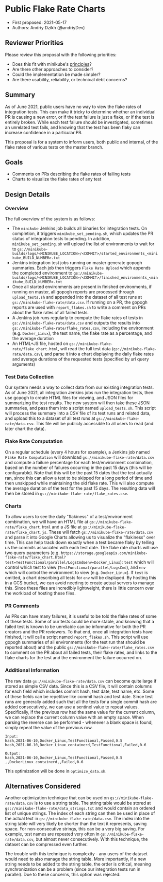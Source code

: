 # Public Flake Rate Charts

* First proposed: 2021-05-17
* Authors: Andriy Dzikh (@andriyDev)

## Reviewer Priorities

Please review this proposal with the following priorities:

*   Does this fit with minikube's [principles](https://minikube.sigs.k8s.io/docs/concepts/principles/)?
*   Are there other approaches to consider?
*   Could the implementation be made simpler?
*   Are there usability, reliability, or technical debt concerns?

## Summary

As of June 2021, public users have no way to view the flake rates of integration tests. This can make it tricky to determine whether an individual PR is causing a new error, or if the test failure is just a flake, or if the test is entirely broken. While each test failure should be investigated, sometimes an unrelated test fails, and knowing that the test has been flaky can increase confidence in a particular PR.

This proposal is for a system to inform users, both public and internal, of the flake rates of various tests on the master branch.

## Goals

*   Comments on PRs describing the flake rates of failing tests
*   Charts to visualize the flake rates of any test

## Design Details

### Overview

The full overview of the system is as follows:
*   The `minikube` Jenkins job builds all binaries for integration tests. On completion, it triggers `minikube_set_pending.sh`, which updates the PR status of integration tests to pending. In addition, `minikube_set_pending.sh` will upload the list of environments to wait for to `gs://minikube-builds/logs/<MINIKUBE_LOCATION>/<COMMIT>/started_environments_<minikube_BUILD_NUMBER>.txt`
*   Jenkins integration test jobs running on master generate gopogh summaries. Each job then triggers `Flake Rate Upload` which appends the completed environment to `gs://minikube-builds/logs/<MINIKUBE_LOCATION>/<COMMIT>/finished_environments_<minikube_BUILD_NUMBER>.txt`
*   Once all started environments are present in finished environments, if running on master, all gopogh reports are processed through `upload_tests.sh` and appended into the dataset of all test runs at `gs://minikube-flake-rate/data.csv`. If running on a PR, the gopogh reports are used with `report_flakes.sh` to write a comment on PRs about the flake rates of all failed tests.
*   A Jenkins job runs regularly to compute the flake rates of tests in `gs://minikube-flake-rate/data.csv` and outputs the results into `gs://minikube-flake-rate/flake_rates.csv`, including the environment (e.g. `Docker_Linux`), the test name, the flake rate as a percentage, and the average duration
*   An HTML+JS file, hosted on `gs://minikube-flake-rate/flake_chart.html`, will read the full test data (`gs://minikube-flake-rate/data.csv`), and parse it into a chart displaying the daily flake rates and average durations of the requested tests (specified by url query arguments)

### Test Data Collection

Our system needs a way to collect data from our existing integration tests. As of June 2021, all integration Jenkins jobs run the integration tests, then use gopogh to create HTML files for viewing, and JSON files for summarizing the test results. The new system will then take these JSON summaries, and pass them into a script named `upload_tests.sh`. This script will process the summary into a CSV file of its test runs and related data, and upload this to a dataset of all test runs at `gs://minikube-flake-rate/data.csv`. This file will be publicly accessible to all users to read (and later chart the data).

### Flake Rate Computation

On a regular schedule (every 4 hours for example), a Jenkins job named `Flake Rate Computation` will download `gs://minikube-flake-rate/data.csv` and compute a failure percentage for each test/environment combination, based on the number of failures occurring in the past 15 days (this will be configurable). Note that this will be the past 15 dates that the test actually ran, since this can allow a test to be skipped for a long period of time and then unskipped while maintaining the old flake rate. This will also compute the average duration of the test for the past 15 days. The resulting data will then be stored in `gs://minikube-flake-rate/flake_rates.csv`.

### Charts

To allow users to see the daily "flakiness" of a test/environment combination, we will have an HTML file at `gs://minikube-flake-rate/flake_chart.html` and a JS file at `gs://minikube-flake-rate/flake_chart.js`. These will fetch `gs://minikube-flake-rate/data.csv` and parse it into Google Charts allowing us to visualize the "flakiness" over time. This can help track down exactly when a test became flaky by telling us the commits associated with each test date. The flake rate charts will use two query parameters (e.g. `https://storage.googleapis.com/minikube-flake-rate/flake_chart.html?test=TestFunctional/parallel/LogsCmd&env=Docker_Linux`): `test` which will control which test to view (`TestFunctional/parallel/LogsCmd`), and `env` which will control the environment to view (e.g. `Docker_Linux`). If `test` is omitted, a chart describing all tests for `env` will be displayed. By hosting this in a GCS bucket, we can avoid needing to create actual servers to manage this. Since these files are incredibly lightweight, there is little concern over the workload of hosting these files.

### PR Comments

As PRs can have many failures, it is useful to be told the flake rates of some of these tests. Some of our tests could be more stable, and knowing that a failed test is known to be unreliable can be informative for both the PR creators and the PR reviewers. To that end, once all integration tests have finished, it will call a script named `report_flakes.sh`. This script will use gopogh summaries of all environments (for the test run that should be reported about) and the public `gs://minikube-flake-rate/flake_rates.csv` to comment on the PR about all failed tests, their flake rates, and links to the flake charts for the test and the environment the failure occurred on.

### Additional Information

The raw data `gs://minikube-flake-rate/data.csv` can become quite large if stored as simple CSV data. Since this is a CSV file, it will contain columns for each field which includes commit hash, test date, test name, etc. Some of these fields can be repetitive like commit hash and test date. Since test runs are generally added such that all the tests for a single commit hash are added consecutively, we can use a sentinel value to repeat values. Specifically, if the previous row had the same value for the current column, we can replace the current column value with an empty space. When parsing the reverse can be performed - whenever a blank space is found, simply repeat the value of the previous row.

```
Input:
hash,2021-06-10,Docker_Linux,TestFunctional,Passed,0.5
hash,2021-06-10,Docker_Linux_containerd,TestFunctional,Failed,0.6

Output:
hash,2021-06-10,Docker_Linux,TestFunctional,Passed,0.5
,,DockerLinux_containerd,,Failed,0.6
```

This optimization will be done in `optimize_data.sh`.


## Alternatives Considered

Another optimization technique that can be used on `gs://minikube-flake-rate/data.csv` is to use a string table. The string table would be stored at `gs://minikube-flake-rate/data_strings.txt` and would contain an ordered list of unique strings. The index of each string can then be used in place of the actual text in `gs://minikube-flake-rate/data.csv`. The index into the string table will very likely be shorter than the text it represents, saving space. For non-consecutive strings, this can be a very big saving. For example, test names are repeated very often in `gs://minikube-flake-rate/data.csv`, but almost never consecutively. With this technique, the dataset can be compressed even further.

The trouble with this technique is complexity - any users of the dataset would need to also manage the string table. More importantly, if a new string needs to be added to the string table, the order is critical, meaning synchronization can be a problem (since our integration tests run in parallel). Due to these concerns, this option was rejected.

